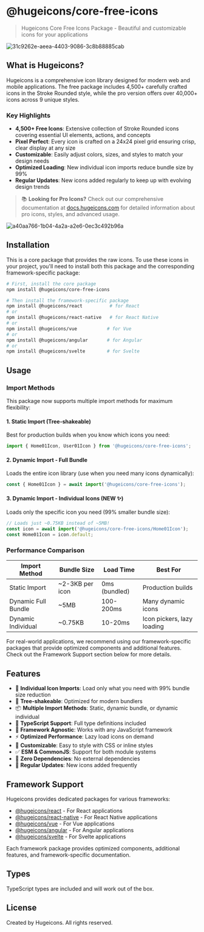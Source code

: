 # @hugeicons/core-free-icons

> Hugeicons Core Free Icons Package - Beautiful and customizable icons for your applications

![31c9262e-aeea-4403-9086-3c8b88885cab](https://github.com/hugeicons/hugeicons-react/assets/130147052/ff91f2f0-095a-4c6d-8942-3af4759f9021)

## What is Hugeicons?

Hugeicons is a comprehensive icon library designed for modern web and mobile applications. The free package includes 4,500+ carefully crafted icons in the Stroke Rounded style, while the pro version offers over 40,000+ icons across 9 unique styles.

### Key Highlights
- **4,500+ Free Icons**: Extensive collection of Stroke Rounded icons covering essential UI elements, actions, and concepts
- **Pixel Perfect**: Every icon is crafted on a 24x24 pixel grid ensuring crisp, clear display at any size
- **Customizable**: Easily adjust colors, sizes, and styles to match your design needs
- **Optimized Loading**: New individual icon imports reduce bundle size by 99%
- **Regular Updates**: New icons added regularly to keep up with evolving design trends

> 📚 **Looking for Pro Icons?** Check out our comprehensive documentation at [docs.hugeicons.com](https://docs.hugeicons.com) for detailed information about pro icons, styles, and advanced usage.

![a40aa766-1b04-4a2a-a2e6-0ec3c492b96a](https://github.com/hugeicons/hugeicons-react/assets/130147052/f82c0e0e-60ae-4617-802f-812cdc7a58da)

## Installation

This is a core package that provides the raw icons. To use these icons in your project, you'll need to install both this package and the corresponding framework-specific package:

```bash
# First, install the core package
npm install @hugeicons/core-free-icons

# Then install the framework-specific package
npm install @hugeicons/react          # for React
# or
npm install @hugeicons/react-native   # for React Native
# or
npm install @hugeicons/vue           # for Vue
# or
npm install @hugeicons/angular       # for Angular
# or
npm install @hugeicons/svelte        # for Svelte
```

## Usage

### Import Methods

This package now supports multiple import methods for maximum flexibility:

#### 1. Static Import (Tree-shakeable)
Best for production builds when you know which icons you need:

```javascript
import { Home01Icon, User01Icon } from '@hugeicons/core-free-icons';
```

#### 2. Dynamic Import - Full Bundle
Loads the entire icon library (use when you need many icons dynamically):

```javascript
const { Home01Icon } = await import('@hugeicons/core-free-icons');
```

#### 3. Dynamic Import - Individual Icons (NEW ✨)
Loads only the specific icon you need (99% smaller bundle size):

```javascript
// Loads just ~0.75KB instead of ~5MB!
const icon = await import('@hugeicons/core-free-icons/Home01Icon');
const Home01Icon = icon.default;
```

### Performance Comparison

| Import Method | Bundle Size | Load Time | Best For |
|--------------|-------------|-----------|----------|
| Static Import | ~2-3KB per icon | 0ms (bundled) | Production builds |
| Dynamic Full Bundle | ~5MB | 100-200ms | Many dynamic icons |
| Dynamic Individual | ~0.75KB | 10-20ms | Icon pickers, lazy loading |

For real-world applications, we recommend using our framework-specific packages that provide optimized components and additional features. Check out the Framework Support section below for more details.

## Features

- 🎯 **Individual Icon Imports**: Load only what you need with 99% bundle size reduction
- 🌳 **Tree-shakeable**: Optimized for modern bundlers
- 📦 **Multiple Import Methods**: Static, dynamic bundle, or dynamic individual
- 🔷 **TypeScript Support**: Full type definitions included
- 📱 **Framework Agnostic**: Works with any JavaScript framework
- ⚡ **Optimized Performance**: Lazy load icons on demand
- 🎨 **Customizable**: Easy to style with CSS or inline styles
- ✅ **ESM & CommonJS**: Support for both module systems
- 🚀 **Zero Dependencies**: No external dependencies
- 🔄 **Regular Updates**: New icons added frequently

## Framework Support

Hugeicons provides dedicated packages for various frameworks:
- [@hugeicons/react](https://www.npmjs.com/package/@hugeicons/react) - For React applications
- [@hugeicons/react-native](https://www.npmjs.com/package/@hugeicons/react-native) - For React Native applications
- [@hugeicons/vue](https://www.npmjs.com/package/@hugeicons/vue) - For Vue applications
- [@hugeicons/angular](https://www.npmjs.com/package/@hugeicons/angular) - For Angular applications
- [@hugeicons/svelte](https://www.npmjs.com/package/@hugeicons/svelte) - For Svelte applications

Each framework package provides optimized components, additional features, and framework-specific documentation.

## Types

TypeScript types are included and will work out of the box.

## License

Created by Hugeicons. All rights reserved. 